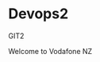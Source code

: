 # Devops2
GIT2
<html>

<head>
  <title>"Vodafone NZ"</title>
</head>
</html>

<body>
  Welcome to Vodafone NZ
</body>
</html>
